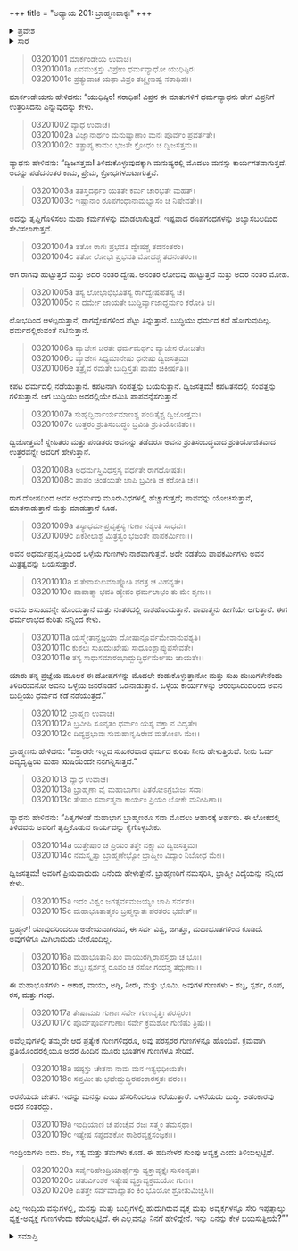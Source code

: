 +++
title = "ಅಧ್ಯಾಯ 201: ಬ್ರಾಹ್ಮಣವಾಕ್ಯಃ"
+++

<details><summary>ಪ್ರವೇಶ</summary>


।।   ಓಂ ಓಂ ನಮೋ ನಾರಾಯಣಾಯ।।   ಶ್ರೀ ವೇದವ್ಯಾಸಾಯ ನಮಃ ।।

ಶ್ರೀ ಕೃಷ್ಣದ್ವೈಪಾಯನ ವೇದವ್ಯಾಸ ವಿರಚಿತ  

**ಶ್ರೀ ಮಹಾಭಾರತ**

**ಆರಣ್ಯಕ ಪರ್ವ**

**ಮಾರ್ಕಂಡೇಯಸಮಸ್ಯಾ ಪರ್ವ**

**ಅಧ್ಯಾಯ 201**

</details>


<details><summary>ಸಾರ</summary>

ರಾಗದೋಷಗಳ ಕುರಿತು ಹೇಳಿದುದು (1-11). ಇಪ್ಪತ್ನಾಲ್ಕು ಗುಣಗಳ ವರ್ಣನೆ (12-20).

</details>



> 03201001 ಮಾರ್ಕಂಡೇಯ ಉವಾಚ।  
03201001a ಏವಮುಕ್ತಸ್ತು ವಿಪ್ರೇಣ ಧರ್ಮವ್ಯಾಧೋ ಯುಧಿಷ್ಠಿರ।  
03201001c ಪ್ರತ್ಯುವಾಚ ಯಥಾ ವಿಪ್ರಂ ತಚ್ಚೃಣುಷ್ವ ನರಾಧಿಪ।।

ಮಾರ್ಕಂಡೇಯನು ಹೇಳಿದನು: “ಯುಧಿಷ್ಠಿರ! ನರಾಧಿಪ! ವಿಪ್ರನ ಈ ಮಾತುಗಳಿಗೆ ಧರ್ಮವ್ಯಾಧನು ಹೇಗೆ ವಿಪ್ರನಿಗೆ ಉತ್ತರಿಸಿದನು ಎನ್ನುವುದನ್ನು ಕೇಳು.

> 03201002 ವ್ಯಾಧ ಉವಾಚ।  
03201002a ವಿಜ್ಞಾನಾರ್ಥಂ ಮನುಷ್ಯಾಣಾಂ ಮನಃ ಪೂರ್ವಂ ಪ್ರವರ್ತತೇ।  
03201002c ತತ್ಪ್ರಾಪ್ಯ ಕಾಮಂ ಭಜತೇ ಕ್ರೋಧಂ ಚ ದ್ವಿಜಸತ್ತಮ।।

ವ್ಯಾಧನು ಹೇಳಿದನು: “ದ್ವಿಜಸತ್ತಮ! ತಿಳಿದುಕೊಳ್ಳುವುದಕ್ಕಾಗಿ ಮನುಷ್ಯರಲ್ಲಿ ಮೊದಲು ಮನಸ್ಸು ಕಾರ್ಯಗತವಾಗುತ್ತದೆ. ಅದನ್ನು ಪಡೆದನಂತರ ಕಾಮ, ಪ್ರೇಮ, ಕ್ರೋಧಗಳುಂಟಾಗುತ್ತವೆ.

> 03201003a ತತಸ್ತದರ್ಥಂ ಯತತೇ ಕರ್ಮ ಚಾರಭತೇ ಮಹತ್।  
03201003c ಇಷ್ಟಾನಾಂ ರೂಪಗಂಧಾನಾಮಭ್ಯಾಸಂ ಚ ನಿಷೇವತೇ।।

ಅದನ್ನು ತೃಪ್ತಿಗೊಳಿಸಲು ಮಹಾ ಕರ್ಮಗಳನ್ನು ಮಾಡಲಾಗುತ್ತದೆ. ಇಷ್ಟವಾದ ರೂಪಗಂಧಗಳನ್ನು ಅಭ್ಯಾಸಬಲದಿಂದ ಸೇವಿಸಲಾಗುತ್ತದೆ.

> 03201004a ತತೋ ರಾಗಃ ಪ್ರಭವತಿ ದ್ವೇಷಶ್ಚ ತದನಂತರಂ।  
03201004c ತತೋ ಲೋಭಃ ಪ್ರಭವತಿ ಮೋಹಶ್ಚ ತದನಂತರಂ।।

ಆಗ ರಾಗವು ಹುಟ್ಟುತ್ತದೆ ಮತ್ತು ಅದರ ನಂತರ ದ್ವೇಷ. ಅನಂತರ ಲೋಭವು ಹುಟ್ಟುತ್ತದೆ ಮತ್ತು ಅದರ ನಂತರ ಮೋಹ.

> 03201005a ತಸ್ಯ ಲೋಭಾಭಿಭೂತಸ್ಯ ರಾಗದ್ವೇಷಹತಸ್ಯ ಚ।  
03201005c ನ ಧರ್ಮೇ ಜಾಯತೇ ಬುದ್ಧಿರ್ವ್ಯಾಜಾದ್ಧರ್ಮಂ ಕರೋತಿ ಚ।

ಲೋಭದಿಂದ ಆಳಲ್ಪಡುತ್ತಾನೆ, ರಾಗದ್ವೇಷಗಳಿಂದ ಪೆಟ್ಟು ತಿನ್ನುತ್ತಾನೆ. ಬುದ್ಧಿಯು ಧರ್ಮದ ಕಡೆ ಹೋಗುವುದಿಲ್ಲ. ಧರ್ಮದಲ್ಲಿರುವಂತೆ ನಟಿಸುತ್ತಾನೆ.

> 03201006a ವ್ಯಾಜೇನ ಚರತೇ ಧರ್ಮಮರ್ಥಂ ವ್ಯಾಜೇನ ರೋಚತೇ।  
03201006c ವ್ಯಾಜೇನ ಸಿಧ್ಯಮಾನೇಷು ಧನೇಷು ದ್ವಿಜಸತ್ತಮ।  
03201006e ತತ್ರೈವ ರಮತೇ ಬುದ್ಧಿಸ್ತತಃ ಪಾಪಂ ಚಿಕೀರ್ಷತಿ।।

ಕಪಟ ಧರ್ಮದಲ್ಲಿ ನಡೆಯುತ್ತಾನೆ. ಕಪಟನಾಗಿ ಸಂಪತ್ತನ್ನು ಬಯಸುತ್ತಾನೆ. ದ್ವಿಜಸತ್ತಮ! ಕಪಟತನದಲ್ಲಿ ಸಂಪತ್ತನ್ನು ಗಳಿಸುತ್ತಾನೆ. ಆಗ ಬುದ್ಧಿಯು ಅದರಲ್ಲಿಯೇ ರಮಿಸಿ ಪಾಪವನ್ನೆಸಗುತ್ತಾನೆ.

> 03201007a ಸುಹೃದ್ಭಿರ್ವಾರ್ಯಮಾಣಶ್ಚ ಪಂಡಿತೈಶ್ಚ ದ್ವಿಜೋತ್ತಮ।  
03201007c ಉತ್ತರಂ ಶ್ರುತಿಸಂಬದ್ಧಂ ಬ್ರವೀತಿ ಶ್ರುತಿಯೋಜಿತಂ।।

ದ್ವಿಜೋತ್ತಮ! ಸ್ನೇಹಿತರು ಮತ್ತು ಪಂಡಿತರು ಅವನನ್ನು ತಡೆದರೂ ಅವನು ಶ್ರುತಿಸಂಬದ್ಧವಾದ ಶ್ರುತಿಯೋಜಿತವಾದ ಉತ್ತರವನ್ನೇ ಅವರಿಗೆ ಹೇಳುತ್ತಾನೆ.

> 03201008a ಅಧರ್ಮಸ್ತ್ರಿವಿಧಸ್ತಸ್ಯ ವರ್ಧತೇ ರಾಗದೋಷತಃ।  
03201008c ಪಾಪಂ ಚಿಂತಯತೇ ಚಾಪಿ ಬ್ರವೀತಿ ಚ ಕರೋತಿ ಚ।।

ರಾಗ ದೋಷದಿಂದ ಅವನ ಅಧರ್ಮವು ಮೂರುವಿಧಗಳಲ್ಲಿ ಹೆಚ್ಚಾಗುತ್ತದೆ; ಪಾಪವನ್ನು ಯೋಚಿಸುತ್ತಾನೆ, ಮಾತನಾಡುತ್ತಾನೆ ಮತ್ತು ಮಾಡುತ್ತಾನೆ ಕೂಡ.

> 03201009a ತಸ್ಯಾಧರ್ಮಪ್ರವೃತ್ತಸ್ಯ ಗುಣಾ ನಶ್ಯಂತಿ ಸಾಧವಃ।  
03201009c ಏಕಶೀಲಾಶ್ಚ ಮಿತ್ರತ್ವಂ ಭಜಂತೇ ಪಾಪಕರ್ಮಿಣಃ।।

ಅವನ ಅಧರ್ಮಪ್ರವೃತ್ತಿಯಿಂದ ಒಳ್ಳೆಯ ಗುಣಗಳು ನಾಶವಾಗುತ್ತವೆ. ಅದೇ ನಡತೆಯ ಪಾಪಕರ್ಮಿಗಳು ಅವನ ಮಿತ್ರತ್ವವನ್ನು ಬಯಸುತ್ತಾರೆ.

> 03201010a ಸ ತೇನಾಸುಖಮಾಪ್ನೋತಿ ಪರತ್ರ ಚ ವಿಹನ್ಯತೇ।  
03201010c ಪಾಪಾತ್ಮಾ ಭವತಿ ಹ್ಯೇವಂ ಧರ್ಮಲಾಭಂ ತು ಮೇ ಶೃಣು।।

ಅವನು ಅಸುಖವನ್ನೇ ಹೊಂದುತ್ತಾನೆ ಮತ್ತು ನಂತರದಲ್ಲಿ ನಾಶಹೊಂದುತ್ತಾನೆ. ಪಾಪಾತ್ಮನು ಹೀಗೆಯೇ ಆಗುತ್ತಾನೆ. ಈಗ ಧರ್ಮಲಾಭದ ಕುರಿತು ನನ್ನಿಂದ ಕೇಳು.

> 03201011a ಯಸ್ತ್ವೇತಾನ್ಪ್ರಜ್ಞಯಾ ದೋಷಾನ್ಪೂರ್ವಮೇವಾನುಪಶ್ಯತಿ।  
03201011c ಕುಶಲಃ ಸುಖದುಃಖೇಷು ಸಾಧೂಂಶ್ಚಾಪ್ಯುಪಸೇವತೇ।  
03201011e ತಸ್ಯ ಸಾಧುಸಮಾರಂಭಾದ್ಬುದ್ಧಿರ್ಧರ್ಮೇಷು ಜಾಯತೇ।।

ಯಾರು ತನ್ನ ಪ್ರಜ್ಞೆಯ ಮೂಲಕ ಈ ದೋಷಗಳನ್ನು ಮೊದಲೇ ಕಂಡುಕೊಳ್ಳುತ್ತಾನೋ ಮತ್ತು ಸುಖ ದುಃಖಗಳೇನೆಂದು ತಿಳಿದಿರುವನೋ ಅವನು ಒಳ್ಳೆಯ ಜನರೊಡನೆ ಒಡನಾಡುತ್ತಾನೆ. ಒಳ್ಳೆಯ ಕಾರ್ಯಗಳನ್ನು ಆರಂಭಿಸಿದುದರಿಂದ ಅವನ ಬುದ್ಧಿಯು ಧರ್ಮದ ಕಡೆ ನಡೆಯುತ್ತದೆ.”

> 03201012 ಬ್ರಾಹ್ಮಣ ಉವಾಚ।  
03201012a ಬ್ರವೀಷಿ ಸೂನೃತಂ ಧರ್ಮಂ ಯಸ್ಯ ವಕ್ತಾ ನ ವಿದ್ಯತೇ।  
03201012c ದಿವ್ಯಪ್ರಭಾವಃ ಸುಮಹಾನೃಷಿರೇವ ಮತೋಽಸಿ ಮೇ।।

ಬ್ರಾಹ್ಮಣನು ಹೇಳಿದನು: “ವಕ್ತಾರನೇ ಇಲ್ಲದ ಸುಖಕರವಾದ ಧರ್ಮದ ಕುರಿತು ನೀನು ಹೇಳುತ್ತಿರುವೆ. ನೀನು ಓರ್ವ ದಿವ್ಯದೃಷ್ಟಿಯ ಮಹಾ ಋಷಿಯೆಂದೇ ನನಗನ್ನಿಸುತ್ತದೆ.”

> 03201013 ವ್ಯಾಧ ಉವಾಚ।  
03201013a ಬ್ರಾಹ್ಮಣಾ ವೈ ಮಹಾಭಾಗಾಃ ಪಿತರೋಽಗ್ರಭುಜಃ ಸದಾ।  
03201013c ತೇಷಾಂ ಸರ್ವಾತ್ಮನಾ ಕಾರ್ಯಂ ಪ್ರಿಯಂ ಲೋಕೇ ಮನೀಷಿಣಾ।।

ವ್ಯಾಧನು ಹೇಳಿದನು: “ಪಿತೃಗಳಂತೆ ಮಹಾಭಾಗ ಬ್ರಾಹ್ಮಣರೂ ಸದಾ ಮೊದಲು ಆಹಾರಕ್ಕೆ ಅರ್ಹರು. ಈ ಲೋಕದಲ್ಲಿ ತಿಳಿದವನು ಅವರಿಗೆ ತೃಪ್ತಿಕೊಡುವ ಕಾರ್ಯವನ್ನು ಕೈಗೊಳ್ಳಬೇಕು.

> 03201014a ಯತ್ತೇಷಾಂ ಚ ಪ್ರಿಯಂ ತತ್ತೇ ವಕ್ಷ್ಯಾಮಿ ದ್ವಿಜಸತ್ತಮ।  
03201014c ನಮಸ್ಕೃತ್ವಾ ಬ್ರಾಹ್ಮಣೇಭ್ಯೋ ಬ್ರಾಹ್ಮೀಂ ವಿದ್ಯಾಂ ನಿಬೋಧ ಮೇ।।

ದ್ವಿಜಸತ್ತಮ! ಅವರಿಗೆ ಪ್ರಿಯವಾದುದು ಏನೆಂದು ಹೇಳುತ್ತೇನೆ. ಬ್ರಾಹ್ಮಣರಿಗೆ ನಮಸ್ಕರಿಸಿ, ಬ್ರಾಹ್ಮೀ ವಿದ್ಯೆಯನ್ನು ನನ್ನಿಂದ ಕೇಳು.

> 03201015a ಇದಂ ವಿಶ್ವಂ ಜಗತ್ಸರ್ವಮಜಯ್ಯಂ ಚಾಪಿ ಸರ್ವಶಃ।  
03201015c ಮಹಾಭೂತಾತ್ಮಕಂ ಬ್ರಹ್ಮನ್ನಾತಃ ಪರತರಂ ಭವೇತ್।।

ಬ್ರಹ್ಮನ್! ಯಾವುದರಿಂದಲೂ ಅಜೇಯವಾಗಿರುವ, ಈ ಸರ್ವ ವಿಶ್ವ, ಜಗತ್ತೂ, ಮಹಾಭೂತಗಳಿಂದ ಕೂಡಿದೆ. ಅವುಗಳಿಗೂ ಮಿಗಿಲಾದುದು ಬೇರೊಂದಿಲ್ಲ.

> 03201016a ಮಹಾಭೂತಾನಿ ಖಂ ವಾಯುರಗ್ನಿರಾಪಸ್ತಥಾ ಚ ಭೂಃ।  
03201016c ಶಬ್ದಃ ಸ್ಪರ್ಶಶ್ಚ ರೂಪಂ ಚ ರಸೋ ಗಂಧಶ್ಚ ತದ್ಗುಣಾಃ।।

ಈ ಮಹಾಭೂತಗಳು - ಆಕಾಶ, ವಾಯು, ಅಗ್ನಿ, ನೀರು, ಮತ್ತು ಭೂಮಿ. ಅವುಗಳ ಗುಣಗಳು - ಶಬ್ದ, ಸ್ಪರ್ಶ, ರೂಪ, ರಸ, ಮತ್ತು ಗಂಧ.

> 03201017a ತೇಷಾಮಪಿ ಗುಣಾಃ ಸರ್ವೇ ಗುಣವೃತ್ತಿಃ ಪರಸ್ಪರಂ।  
03201017c ಪೂರ್ವಪೂರ್ವಗುಣಾಃ ಸರ್ವೇ ಕ್ರಮಶೋ ಗುಣಿಷು ತ್ರಿಷು।।

ಅವೆಲ್ಲವುಗಳಲ್ಲಿ ತಮ್ಮದೇ ಆದ ಪ್ರತ್ಯೇಕ ಗುಣಗಳಿದ್ದರೂ, ಅವು ಪರಸ್ಪರರ ಗುಣಗಳನ್ನೂ ಹೊಂದಿವೆ. ಕ್ರಮವಾಗಿ ಪ್ರತಿಯೊಂದರಲ್ಲಿಯೂ ಅದರ ಹಿಂದಿನ ಮೂರು ಭೂತಗಳ ಗುಣಗಳೂ ಸೇರಿವೆ.

> 03201018a ಷಷ್ಠಸ್ತು ಚೇತನಾ ನಾಮ ಮನ ಇತ್ಯಭಿಧೀಯತೇ।  
03201018c ಸಪ್ತಮೀ ತು ಭವೇದ್ಬುದ್ಧಿರಹಂಕಾರಸ್ತತಃ ಪರಂ।।

ಆರನೆಯದು ಚೇತನ. ಇದನ್ನು ಮನಸ್ಸು ಎಂಬ ಹೆಸರಿನಿಂದಲೂ ಕರೆಯುತ್ತಾರೆ. ಏಳನೆಯದು ಬುದ್ಧಿ. ಅಹಂಕಾರವು ಅದರ ನಂತರದ್ದು.

> 03201019a ಇಂದ್ರಿಯಾಣಿ ಚ ಪಂಚೈವ ರಜಃ ಸತ್ತ್ವಂ ತಮಸ್ತಥಾ।  
03201019c ಇತ್ಯೇಷ ಸಪ್ತದಶಕೋ ರಾಶಿರವ್ಯಕ್ತಸಂಜ್ಞಕಃ।।

ಇಂದ್ರಿಯಗಳು ಐದು. ರಜ, ಸತ್ವ ಮತ್ತು ತಮಗಳು ಕೂಡ. ಈ ಹದಿನೇಳರ ಗುಂಪು ಅವ್ಯಕ್ತ ಎಂದು ತಿಳಿಯಲ್ಪಟ್ಟಿದೆ.

> 03201020a ಸರ್ವೈರಿಹೇಂದ್ರಿಯಾರ್ಥೈಸ್ತು ವ್ಯಕ್ತಾವ್ಯಕ್ತೈಃ ಸುಸಂವೃತಃ।  
03201020c ಚತುರ್ವಿಂಶಕ ಇತ್ಯೇಷ ವ್ಯಕ್ತಾವ್ಯಕ್ತಮಯೋ ಗುಣಃ।  
03201020e ಏತತ್ತೇ ಸರ್ವಮಾಖ್ಯಾತಂ ಕಿಂ ಭೂಯೋ ಶ್ರೋತುಮಿಚ್ಚಸಿ।।

ಎಲ್ಲ ಇಂದ್ರಿಯ ವಸ್ತುಗಳಲ್ಲಿ, ಮನಸ್ಸು ಮತ್ತು ಬುದ್ಧಿಗಳಲ್ಲಿ ಹುದುಗಿರುವ ವ್ಯಕ್ತ ಮತ್ತು ಅವ್ಯಕ್ತಗಳನ್ನೂ ಸೇರಿ ಇಪ್ಪತ್ನಾಲ್ಕು ವ್ಯಕ್ತ-ಅವ್ಯಕ್ತ ಗುಣಗಳೆಂದು ಕರೆಯಲ್ಪಟ್ಟಿದೆ. ಈ ಎಲ್ಲವನ್ನೂ ನಿನಗೆ ಹೇಳಿದ್ದೇನೆ. ಇನ್ನು ಏನನ್ನು ಕೇಳ ಬಯಸುತ್ತೀಯೆ?””


<details><summary>ಸಮಾಪ್ತಿ</summary>


ಇತಿ ಶ್ರೀ ಮಹಾಭಾರತೇ ಆರಣ್ಯಕ ಪರ್ವಣಿ ಮಾರ್ಕಂಡೇಯಸಮಸ್ಯಾ ಪರ್ವ ಬ್ರಾಹ್ಮಣವಾಕ್ಯೇ ಏಕಾಧಿಕದ್ವಿಶತತಮೋಽಧ್ಯಾಯಃ।  
ಇದು ಮಹಾಭಾರತದ ಆರಣ್ಯಕ ಪರ್ವದಲ್ಲಿ ಮಾರ್ಕಂಡೇಯಸಮಸ್ಯಾ ಪರ್ವದಲ್ಲಿ ಬ್ರಾಹ್ಮಣವಾಕ್ಯದಲ್ಲಿ ಇನ್ನೂರಾಒಂದನೆಯ ಅಧ್ಯಾಯವು.



</details>
